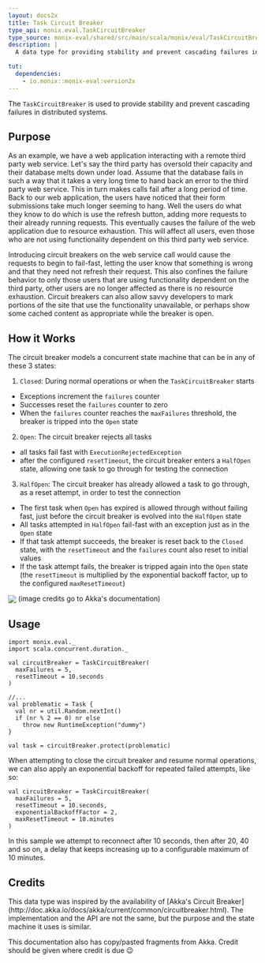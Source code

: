 ```yaml
---
layout: docs2x
title: Task Circuit Breaker
type_api: monix.eval.TaskCircuitBreaker
type_source: monix-eval/shared/src/main/scala/monix/eval/TaskCircuitBreaker.scala
description: |
  A data type for providing stability and prevent cascading failures in distributed systems.

tut:
  dependencies:
    - io.monix::monix-eval:version2x
---
```


The `TaskCircuitBreaker` is used to provide stability and prevent
cascading failures in distributed systems.

## Purpose

As an example, we have a web application interacting with a remote
third party web service. Let's say the third party has oversold their
capacity and their database melts down under load. Assume that the
database fails in such a way that it takes a very long time to hand
back an error to the third party web service. This in turn makes calls
fail after a long period of time. Back to our web application, the
users have noticed that their form submissions take much longer
seeming to hang. Well the users do what they know to do which is use
the refresh button, adding more requests to their already running
requests. This eventually causes the failure of the web application
due to resource exhaustion. This will affect all users, even those who
are not using functionality dependent on this third party web service.

Introducing circuit breakers on the web service call would cause the
requests to begin to fail-fast, letting the user know that something
is wrong and that they need not refresh their request. This also
confines the failure behavior to only those users that are using
functionality dependent on the third party, other users are no longer
affected as there is no resource exhaustion. Circuit breakers can also
allow savvy developers to mark portions of the site that use the
functionality unavailable, or perhaps show some cached content as
appropriate while the breaker is open.

## How it Works

The circuit breaker models a concurrent state machine that can be in
any of these 3 states:

1. `Closed`: During normal operations or when the `TaskCircuitBreaker` starts
  - Exceptions increment the `failures` counter
  - Successes reset the `failures` counter to zero  
  - When the `failures` counter reaches the `maxFailures` threshold,
    the breaker is tripped into the `Open` state
2. `Open`: The circuit breaker rejects all tasks
  - all tasks fail fast with `ExecutionRejectedException`
  - after the configured `resetTimeout`, the circuit breaker enters a
    `HalfOpen` state, allowing one task to go through for testing the
    connection
3. `HalfOpen`: The circuit breaker has already allowed a task to go
   through, as a reset attempt, in order to test the connection
  - The first task when `Open` has expired is allowed through without
    failing fast, just before the circuit breaker is evolved into the
    `HalfOpen` state    
  - All tasks attempted in `HalfOpen` fail-fast with an exception just
    as in the `Open` state
  - If that task attempt succeeds, the breaker is reset back to the
    `Closed` state, with the `resetTimeout` and the `failures` count
    also reset to initial values
  - If the task attempt fails, the breaker is tripped again into the
    `Open` state (the `resetTimeout` is multiplied by the exponential
    backoff factor, up to the configured `maxResetTimeout`)

<img src="{{ site.baseurl }}public/images/circuit-breaker-states.png" align="center" style="max-width: 100%" />
(image credits go to Akka's documentation)

## Usage

```tut:silent
import monix.eval._
import scala.concurrent.duration._

val circuitBreaker = TaskCircuitBreaker(
  maxFailures = 5,
  resetTimeout = 10.seconds
)

//...
val problematic = Task {
  val nr = util.Random.nextInt()
  if (nr % 2 == 0) nr else
    throw new RuntimeException("dummy")
}

val task = circuitBreaker.protect(problematic)
```

When attempting to close the circuit breaker and resume normal
operations, we can also apply an exponential backoff for repeated
failed attempts, like so:

```tut:silent
val circuitBreaker = TaskCircuitBreaker(
  maxFailures = 5,
  resetTimeout = 10.seconds,
  exponentialBackoffFactor = 2,
  maxResetTimeout = 10.minutes
)
```

In this sample we attempt to reconnect after 10 seconds, then after
20, 40 and so on, a delay that keeps increasing up to a configurable
maximum of 10 minutes.

## Credits

<div class='extra' markdown='1'>
This data type was inspired by the availability of
[Akka's Circuit Breaker](http://doc.akka.io/docs/akka/current/common/circuitbreaker.html).
The implementation and the API are not the same, but the
purpose and the state machine it uses is similar.

This documentation also has copy/pasted fragments from Akka.
Credit should be given where credit is due 😉
</div>

